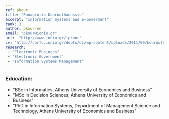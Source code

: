 ```yaml
---
ref: pkour
title: "Panagiotis Kourouthanassis"
excerpt: "Information Systems and E-Goverment"
rank: 3
author: pkour-en
email: "pkour@ionio.gr"
uri:  "http://www.ionio.gr/~pkour"
cv: "http://corfu.ionio.gr/depts/di/wp-content/uploads/2011/09/kourouthanassis_cv_en_2011.pdf"
research:
 - "Electronic Business"
 - "Electronic Government"
 - "Information Systems Management"
---
```


### Education:
  - "BSc in Informatics, Athens University of Economics and Business"
  - "MSc in Decision Sciences, Athens University of Economics and Business"
  - "PhD in Information Systems, Department of Management Science and Technology, Athens University of Economics and Business"
